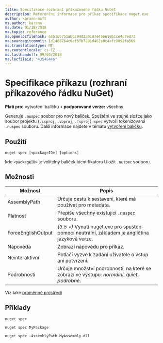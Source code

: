 ```yaml
---
title: Specifikace rozhraní příkazového řádku NuGet
description: Referenční informace pro příkaz specifikace nuget.exe
author: karann-msft
ms.author: karann
ms.date: 01/18/2018
ms.topic: reference
ms.openlocfilehash: 68b165751ab6794d2a01d7e466619b1ce4d7ed72
ms.sourcegitcommit: 1d1406764c6af5fb7801d462e0c4afc9092fa569
ms.translationtype: MT
ms.contentlocale: cs-CZ
ms.lasthandoff: 09/04/2018
ms.locfileid: "43546446"
---
```

# <a name="spec-command-nuget-cli"></a>Specifikace příkazu (rozhraní příkazového řádku NuGet)

**Platí pro:** vytvoření balíčku &bullet; **podporované verze:** všechny

Generuje `.nuspec` soubor pro nový balíček. Spuštění ve stejné složce jako soubor projektu (`.csproj`, `.vbproj`, `.fsproj`), `spec` vytvoří tokenizovaná `.nuspec` souboru. Další informace najdete v tématu [vytvoření balíčku](../create-packages/creating-a-package.md).

## <a name="usage"></a>Použití

```cli
nuget spec [<packageID>] [options]
```

kde `<packageID>` je volitelný balíček identifikátoru Uložit `.nuspec` souboru.

## <a name="options"></a>Možnosti

| Možnost | Popis |
| --- | --- |
| AssemblyPath | Určuje cestu k sestavení, které má používat pro metadata. |
| Platnost | Přepíše všechny existující `.nuspec` souboru. |
| ForceEnglishOutput | *(3.5 +)*  Vynutí nuget.exe pro spuštění pomocí neutrální, základem je angličtina jazyková verze. |
| Nápověda | Zobrazí nápovědu pro příkaz. |
| Neinteraktivní | Potlačí vyzve k zadání uživatele o vstup ani potvrzení. |
| Podrobnosti | Určuje množství podrobností, na které se zobrazí ve výstupu: *normální*, *quiet*, *podrobné*. |

Viz také [proměnné prostředí](cli-ref-environment-variables.md)

## <a name="examples"></a>Příklady

```cli
nuget spec

nuget spec MyPackage

nuget spec -AssemblyPath MyAssembly.dll
```
